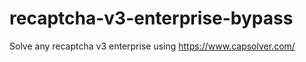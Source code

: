 # recaptcha-v3-enterprise-bypass
Solve any recaptcha v3 enterprise using https://www.capsolver.com/



                                                                                                                                                       